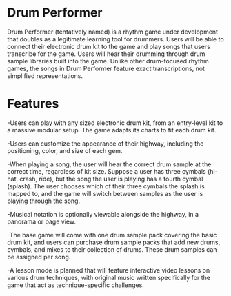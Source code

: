 # Drum Performer

Drum Performer (tentatively named) is a rhythm game under development that doubles as a legitimate learning tool for drummers. Users will be able to connect their electronic drum kit to the game and play songs that users transcribe for the game. Users will hear their drumming through drum sample libraries built into the game. Unlike other drum-focused rhythm games, the songs in Drum Performer feature exact transcriptions, not simplified representations.

# Features

-Users can play with any sized electronic drum kit, from an entry-level kit to a massive modular setup. The game adapts its charts to fit each drum kit.

-Users can customize the appearance of their highway, including the positioning, color, and size of each gem.

-When playing a song, the user will hear the correct drum sample at the correct time, regardless of kit size. Suppose a user has three cymbals (hi-hat, crash, ride), but the song the user is playing has a fourth cymbal (splash). The user chooses which of their three cymbals the splash is mapped to, and the game will switch between samples as the user is playing through the song.

-Musical notation is optionally viewable alongside the highway, in a panorama or page view.

-The base game will come with one drum sample pack covering the basic drum kit, and users can purchase drum sample packs that add new drums, cymbals, and mixes to their collection of drums. These drum samples can be assigned per song.

-A lesson mode is planned that will feature interactive video lessons on various drum techniques, with original music written specifically for the game that act as technique-specific challenges.

